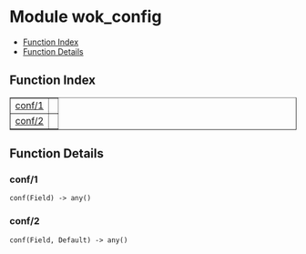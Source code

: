 

# Module wok_config #
* [Function Index](#index)
* [Function Details](#functions)

<a name="index"></a>

## Function Index ##


<table width="100%" border="1" cellspacing="0" cellpadding="2" summary="function index"><tr><td valign="top"><a href="#conf-1">conf/1</a></td><td></td></tr><tr><td valign="top"><a href="#conf-2">conf/2</a></td><td></td></tr></table>


<a name="functions"></a>

## Function Details ##

<a name="conf-1"></a>

### conf/1 ###

`conf(Field) -> any()`

<a name="conf-2"></a>

### conf/2 ###

`conf(Field, Default) -> any()`

